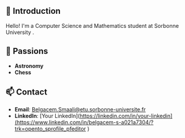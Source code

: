 ## 👋 Introduction
Hello! I'm a Computer Science and Mathematics student at Sorbonne University . 

## 🌌 Passions
- **Astronomy**
- **Chess**

## 📫 Contact
- **Email**: [Belgacem.Smaali@etu.sorbonne-universite.fr](mailto:Belgacem.Smaali@etu.sorbonne-universite.fr)
- **LinkedIn**: [Your LinkedIn](https://linkedin.com/in/your-linkedin](https://www.linkedin.com/in/belgacem-s-a021a7304/?trk=opento_sprofile_pfeditor )

